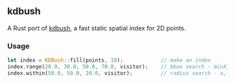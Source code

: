 ## kdbush

A Rust port of [kdbush](https://github.com/mourner/kdbush), a fast static spatial index for 2D points.

### Usage

```rust
let index = KDBush::fill(points, 10);            // make an index
index.range(20.0, 30.0, 50.0, 70.0, visitor);    // bbox search - minX, minY, maxX, maxY
index.within(50.0, 50.0, 20.0, visitor);         // radius search - x, y, radius
```
